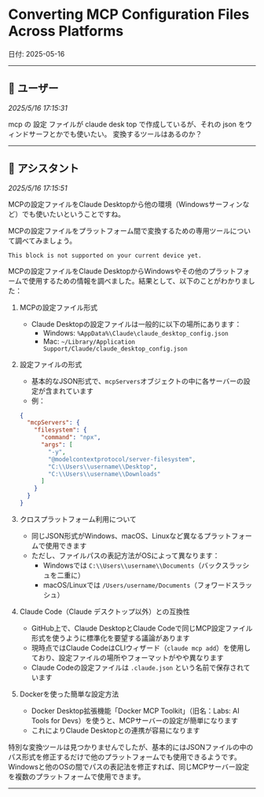 # Converting MCP Configuration Files Across Platforms

日付: 2025-05-16

---

## 👤 ユーザー
*2025/5/16 17:15:31*

mcp の 設定 ファイルが claude desk top で作成しているが、それの json をウィンドサーフとかでも使いたい。
変換するツールはあるのか？

---

## 🤖 アシスタント
*2025/5/16 17:15:51*

MCPの設定ファイルをClaude Desktopから他の環境（Windowsサーフィンなど）でも使いたいということですね。

MCPの設定ファイルをプラットフォーム間で変換するための専用ツールについて調べてみましょう。
```
This block is not supported on your current device yet.
```



MCPの設定ファイルをClaude DesktopからWindowsやその他のプラットフォームで使用するための情報を調べました。結果として、以下のことがわかりました：

1. MCPの設定ファイル形式
   - Claude Desktopの設定ファイルは一般的に以下の場所にあります：
     - Windows: `%AppData%\Claude\claude_desktop_config.json`
     - Mac: `~/Library/Application Support/Claude/claude_desktop_config.json`

2. 設定ファイルの形式
   - 基本的なJSON形式で、`mcpServers`オブジェクトの中に各サーバーの設定が含まれています
   - 例：
   ```json
   {
     "mcpServers": {
       "filesystem": {
         "command": "npx",
         "args": [
           "-y",
           "@modelcontextprotocol/server-filesystem",
           "C:\\Users\\username\\Desktop",
           "C:\\Users\\username\\Downloads"
         ]
       }
     }
   }
   ```

3. クロスプラットフォーム利用について
   - 同じJSON形式がWindows、macOS、Linuxなど異なるプラットフォームで使用できます
   - ただし、ファイルパスの表記方法がOSによって異なります：
     - Windowsでは `C:\\Users\\username\\Documents`（バックスラッシュを二重に）
     - macOS/Linuxでは `/Users/username/Documents`（フォワードスラッシュ）
   
4. Claude Code（Claude デスクトップ以外）との互換性
   - GitHub上で、Claude DesktopとClaude Codeで同じMCP設定ファイル形式を使うように標準化を要望する議論があります
   - 現時点ではClaude CodeはCLIウィザード（`claude mcp add`）を使用しており、設定ファイルの場所やフォーマットがやや異なります
   - Claude Codeの設定ファイルは `.claude.json` という名前で保存されています

5. Dockerを使った簡単な設定方法
   - Docker Desktop拡張機能「Docker MCP Toolkit」（旧名：Labs: AI Tools for Devs）を使うと、MCPサーバーの設定が簡単になります
   - これによりClaude Desktopとの連携が容易になります

特別な変換ツールは見つかりませんでしたが、基本的にはJSONファイルの中のパス形式を修正するだけで他のプラットフォームでも使用できるようです。Windowsと他のOSの間でパスの表記法を修正すれば、同じMCPサーバー設定を複数のプラットフォームで使用できます。

---
